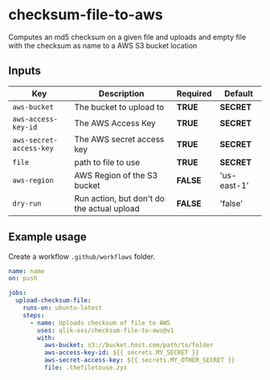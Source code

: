 # checksum-file-to-aws

Computes an md5 checksum on a given file and uploads and empty file with the checksum as name to a AWS S3 bucket location

## Inputs

| Key                     | Description                                | Required  | Default     |
| ----------------------- | ------------------------------------------ | --------- | ----------- |
| `aws-bucket`            | The bucket to upload to                    | **TRUE**  | **SECRET**  |
| `aws-access-key-id`     | The AWS Access Key                         | **TRUE**  | **SECRET**  |
| `aws-secret-access-key` | The AWS secret access key                  | **TRUE**  | **SECRET**  |
| `file`                  | path to file to use                        | **TRUE**  | **SECRET**  |
| `aws-region`            | AWS Region of the S3 bucket                | **FALSE** | 'us-east-1' |
| `dry-run`               | Run action, but don't do the actual upload | **FALSE** | 'false'     |

## Example usage

Create a workflow `.github/workflows` folder.

```yaml
name: name
on: push

jobs:
  upload-checksum-file:
    runs-on: ubuntu-latest
    steps:
      - name: Uploads checksum of file to AWS
        uses: qlik-oss/checksum-file-to-aws@v1
        with:
          aws-bucket: s3://bucket.host.com/path/to/folder
          aws-access-key-id: ${{ secrets.MY_SECRET }}
          aws-secret-access-key: ${{ secrets.MY_OTHER_SECRET }}
          file: .thefiletouse.zyx
```
